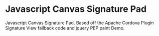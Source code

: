 # Javascript Canvas Signature Pad

Javascript Canvas Signature Pad. Based off the Apache Cordova Plugin Signature View fallback code and jquery PEP paint Demo.
